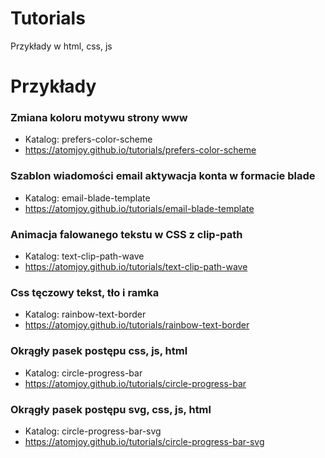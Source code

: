 # Tutorials
Przykłady w html, css, js

# Przykłady

### Zmiana koloru motywu strony www 
- Katalog: prefers-color-scheme 
- https://atomjoy.github.io/tutorials/prefers-color-scheme

### Szablon wiadomości email aktywacja konta w formacie blade
- Katalog: email-blade-template
- https://atomjoy.github.io/tutorials/email-blade-template

### Animacja falowanego tekstu w CSS z clip-path
- Katalog: text-clip-path-wave
- https://atomjoy.github.io/tutorials/text-clip-path-wave

### Css tęczowy tekst, tło i ramka
- Katalog: rainbow-text-border
- https://atomjoy.github.io/tutorials/rainbow-text-border

### Okrągły pasek postępu css, js, html
- Katalog: circle-progress-bar
- https://atomjoy.github.io/tutorials/circle-progress-bar


### Okrągły pasek postępu svg, css, js, html
- Katalog: circle-progress-bar-svg
- https://atomjoy.github.io/tutorials/circle-progress-bar-svg
